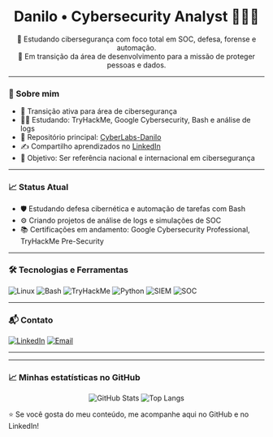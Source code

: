 <h1 align="center">Danilo • Cybersecurity Analyst 👨‍💻🔐</h1>

<p align="center">
🚀 Estudando cibersegurança com foco total em SOC, defesa, forense e automação.<br>
🎯 Em transição da área de desenvolvimento para a missão de proteger pessoas e dados.<br>
</p>

---

### 🧠 Sobre mim
- 💼 Transição ativa para área de cibersegurança
- 👨‍💻 Estudando: TryHackMe, Google Cybersecurity, Bash e análise de logs
- 📁 Repositório principal: [CyberLabs-Danilo](https://github.com/danilofreitas77/CyberLabs-Danilo)
- ✍️ Compartilho aprendizados no [LinkedIn](www.linkedin.com/in/danilo-freitas-171b58260)
- 🎯 Objetivo: Ser referência nacional e internacional em cibersegurança

---

### 📈 Status Atual
- 🛡️ Estudando defesa cibernética e automação de tarefas com Bash
- ⚙️ Criando projetos de análise de logs e simulações de SOC
- 📚 Certificações em andamento: Google Cybersecurity Professional, TryHackMe Pre-Security

---

### 🛠️ Tecnologias e Ferramentas
![Linux](https://img.shields.io/badge/Linux-000000?style=flat&logo=linux&logoColor=white)
![Bash](https://img.shields.io/badge/Bash-121011?style=flat&logo=gnubash)
![TryHackMe](https://img.shields.io/badge/TryHackMe-212121?style=flat&logo=tryhackme)
![Python](https://img.shields.io/badge/Python-3776AB?style=flat&logo=python&logoColor=white)
![SIEM](https://img.shields.io/badge/SIEM-FF6B81?style=flat)
![SOC](https://img.shields.io/badge/SOC-blueviolet?style=flat)

---

### 📬 Contato
[![LinkedIn](https://img.shields.io/badge/LinkedIn-blue?style=flat&logo=linkedin&logoColor=white)](www.linkedin.com/in/danilo-freitas-171b58260)
[![Email](https://img.shields.io/badge/E--mail-critical?style=flat&logo=gmail&logoColor=white)](mailto:danilocfreitass77@gmail.com)

---

---

### 📈 Minhas estatísticas no GitHub

<p align="center">
  <img src="https://github-readme-stats.vercel.app/api?username=danilofreitas77&show_icons=true&theme=tokyonight" alt="GitHub Stats" />
  <img src="https://github-readme-stats.vercel.app/api/top-langs/?username=danilofreitas77&layout=compact&theme=tokyonight" alt="Top Langs" />
</p>


⭐ Se você gosta do meu conteúdo, me acompanhe aqui no GitHub e no LinkedIn!
